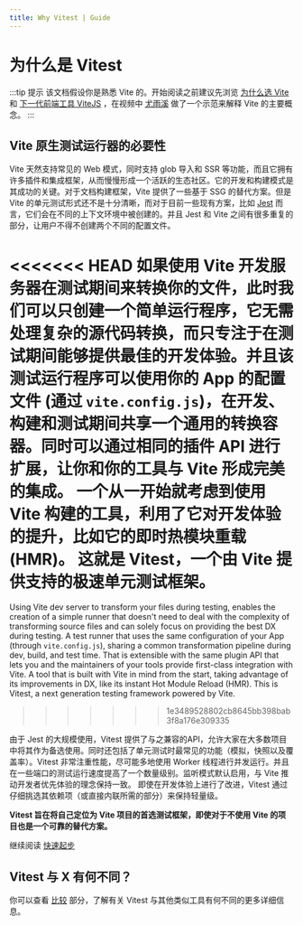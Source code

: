```yaml
---
title: Why Vitest | Guide
---
```


# 为什么是 Vitest

:::tip 提示
该文档假设你是熟悉 Vite 的。开始阅读之前建议先浏览 [为什么选 Vite](https://cn.vitejs.dev/guide/why.html) 和 [下一代前端工具 ViteJS](https://www.bilibili.com/video/BV1kh411Q7WN) ，在视频中 [尤雨溪](https://github.com/yyx990803) 做了一个示范来解释 Vite 的主要概念。
:::

## Vite 原生测试运行器的必要性

Vite 天然支持常见的 Web 模式，同时支持 glob 导入和 SSR 等功能，而且它拥有许多插件和集成框架，从而慢慢形成一个活跃的生态社区。它的开发和构建模式是其成功的关键。对于文档构建框架，Vite 提供了一些基于 SSG 的替代方案。但是 Vite 的单元测试形式还不是十分清晰，而对于目前一些现有方案，比如 [Jest](https://jestjs.io/zh-Hans/) 而言，它们会在不同的上下文环境中被创建的。并且 Jest 和 Vite 之间有很多重复的部分，让用户不得不创建两个不同的配置文件。

<<<<<<< HEAD
如果使用 Vite 开发服务器在测试期间来转换你的文件，此时我们可以只创建一个简单运行程序，它无需处理复杂的源代码转换，而只专注于在测试期间能够提供最佳的开发体验。并且该测试运行程序可以使用你的 App 的配置文件 (通过 `vite.config.js`)，在开发、构建和测试期间共享一个通用的转换容器。同时可以通过相同的插件 API 进行扩展，让你和你的工具与 Vite 形成完美的集成。 一个从一开始就考虑到使用 Vite 构建的工具，利用了它对开发体验的提升，比如它的即时热模块重载 (HMR)。 这就是 Vitest，一个由 Vite 提供支持的极速单元测试框架。
=======
Using Vite dev server to transform your files during testing, enables the creation of a simple runner that doesn't need to deal with the complexity of transforming source files and can solely focus on providing the best DX during testing. A test runner that uses the same configuration of your App (through `vite.config.js`), sharing a common transformation pipeline during dev, build, and test time. That is extensible with the same plugin API that lets you and the maintainers of your tools provide first-class integration with Vite. A tool that is built with Vite in mind from the start, taking advantage of its improvements in DX, like its instant Hot Module Reload (HMR). This is Vitest, a next generation testing framework powered by Vite.
>>>>>>> 1e3489528802cb8645bb398bab3f8a176e309335

由于 Jest 的大规模使用，Vitest 提供了与之兼容的API，允许大家在大多数项目中将其作为备选使用。同时还包括了单元测试时最常见的功能（模拟，快照以及覆盖率）。Vitest 非常注重性能，尽可能多地使用 Worker 线程进行并发运行。并且在一些端口的测试运行速度提高了一个数量级别。监听模式默认启用，与 Vite 推动开发者优先体验的理念保持一致。 即使在开发体验上进行了改进，Vitest 通过仔细挑选其依赖项（或直接内联所需的部分）来保持轻量级。

**Vitest 旨在将自己定位为 Vite 项目的首选测试框架，即使对于不使用 Vite 的项目也是一个可靠的替代方案。**

继续阅读 [快速起步](./index)

## Vitest 与 X 有何不同？

你可以查看 [比较](./comparisons) 部分，了解有关 Vitest 与其他类似工具有何不同的更多详细信息。
